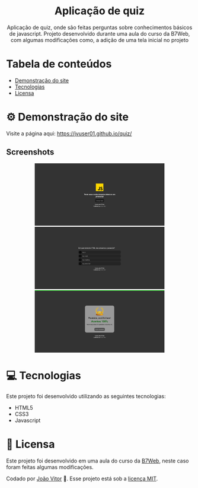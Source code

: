 <h1 align="center">
    Aplicação de quiz
</h1>

<p align="center">Aplicação de quiz, onde são feitas perguntas sobre conhecimentos básicos de javascript. Projeto desenvolvido durante uma aula do curso da B7Web, com algumas modificações como, a adição de uma tela inicial no projeto</p>

# Tabela de conteúdos

* [Demonstração do site](#gear-Demonstração-do-site)
* [Tecnologias](#computer-Tecnologias)
* [Licensa](#page_facing_up-Licensa)

# :gear: Demonstração do site

Visite a página aqui: https://jvuser01.github.io/quiz/

## Screenshots

<div align="center">
    <img src="screenshots/screenshot-1.png" width="350px"/>
    <img src="screenshots/screenshot-2.png" width="350px"/>
    <img src="screenshots/screenshot-3.png" width="350px"/>
</div>

# :computer: Tecnologias

Este projeto foi desenvolvido utilizando as seguintes tecnologias:

* HTML5
* CSS3
* Javascript

# :page_facing_up: Licensa

Este projeto foi desenvolvido em uma aula do curso da [B7Web](https://b7web.com.br/fullstack/), neste caso foram feitas algumas modificações.

Codado por [João Vitor](https://github.com/JVUser01) :rocket:. Esse projeto está sob a [licença MIT](LICENSE.txt).